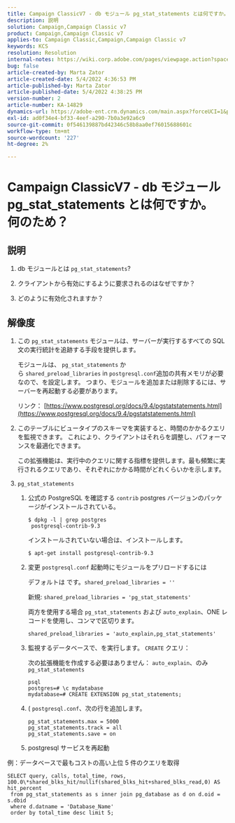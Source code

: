 ```yaml
---
title: Campaign ClassicV7 - db モジュール pg_stat_statements とは何ですか。 何のため？
description: 説明
solution: Campaign,Campaign Classic v7
product: Campaign,Campaign Classic v7
applies-to: Campaign Classic,Campaign,Campaign Classic v7
keywords: KCS
resolution: Resolution
internal-notes: https://wiki.corp.adobe.com/pages/viewpage.action?spaceKey=neolane&title=Database+performance+optimization+-+Identify+bottleneck+queries+with+execution+statistics#Databaseperformanceoptimization-Identifybottleneckquerieswithexecutionstatistics-pg_stat_statements
bug: false
article-created-by: Marta Zator
article-created-date: 5/4/2022 4:36:53 PM
article-published-by: Marta Zator
article-published-date: 5/4/2022 4:38:25 PM
version-number: 2
article-number: KA-14829
dynamics-url: https://adobe-ent.crm.dynamics.com/main.aspx?forceUCI=1&pagetype=entityrecord&etn=knowledgearticle&id=aa74c765-c8cb-ec11-a7b5-6045bd00d4f5
exl-id: ad0f34e4-bf33-4eef-a290-7b0a3e92a6c9
source-git-commit: 0f546139887bd42346c58b8aa0ef76015688601c
workflow-type: tm+mt
source-wordcount: '227'
ht-degree: 2%

---
```


# Campaign ClassicV7 - db モジュール pg_stat_statements とは何ですか。 何のため？

## 説明

1. db モジュールとは `pg_stat_statements`?

1. クライアントから有効にするように要求されるのはなぜですか？

1. どのように有効化されますか？

## 解像度

1. この `pg_stat_statements` モジュールは、サーバーが実行するすべての SQL 文の実行統計を追跡する手段を提供します。

   モジュールは、 `pg_stat_statements` から `shared_preload_libraries` in `postgresql.conf`追加の共有メモリが必要なので、を設定します。 つまり、モジュールを追加または削除するには、サーバーを再起動する必要があります。

   リンク： [https://www.postgresql.org/docs/9.4/pgstatstatements.html](https://www.postgresql.org/docs/9.4/pgstatstatements.html)

1. このテーブルにビュータイプのスキーマを実装すると、時間のかかるクエリを監視できます。 これにより、クライアントはそれらを調整し、パフォーマンスを最適化できます。

   この拡張機能は、実行中のクエリに関する指標を提供します。最も頻繁に実行されるクエリであり、それぞれにかかる時間がどれくらいかを示します。

1. `pg_stat_statements`

   1. 公式の PostgreSQL を確認する `contrib` postgres バージョンのパッケージがインストールされている。

      ```
      $ dpkg -l | grep postgres
       postgresql-contrib-9.3
      ```

      インストールされていない場合は、インストールします。

      ```
      $ apt-get install postgresql-contrib-9.3
      ```

   1. 変更 `postgresql.conf` 起動時にモジュールをプリロードするには

      デフォルトは です。`shared_preload_libraries = ''`

      新規: `shared_preload_libraries = 'pg_stat_statements'`

      両方を使用する場合 `pg_stat_statements` および `auto_explain`、ONE レコードを使用し、コンマで区切ります。

      ```
      shared_preload_libraries = 'auto_explain,pg_stat_statements'
      ```

   1. 監視するデータベースで、を実行します。 `CREATE` クエリ：

      次の拡張機能を作成する必要はありません： `auto_explain`、のみ `pg_stat_statements`

      ```
      psql
      postgres=# \c mydatabase
      mydatabase=# CREATE EXTENSION pg_stat_statements;
      ```

   1. ( `postgresql.conf`、次の行を追加します。

      ```
      pg_stat_statements.max = 5000
      pg_stat_statements.track = all
      pg_stat_statements.save = on
      ```

   1. postgresql サービスを再起動

例：データベースで最もコストの高い上位 5 件のクエリを取得

```
SELECT query, calls, total_time, rows, 100.0\*shared_blks_hit/nullif(shared_blks_hit+shared_blks_read,0) AS hit_percent
 from pg_stat_statements as s inner join pg_database as d on d.oid = s.dbid
 where d.datname = 'Database_Name'
 order by total_time desc limit 5;
```
